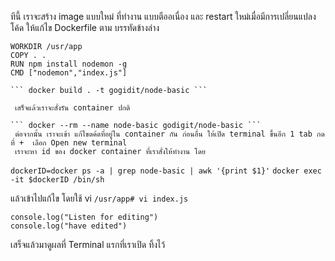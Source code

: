 ทีนี้ เราจะสร้าง image แบบใหม่ ที่ทำงาน แบบตืออเนื่อง และ restart ใหม่เมื่อมีการเปลี่ยนแปลงโค้ด
ให้แก้ไข Dockerfile ตาม บรรทัดข้างล่าง

````FROM node:12-alpine
WORKDIR /usr/app
COPY . .
RUN npm install nodemon -g
CMD ["nodemon","index.js"]

``` docker build . -t gogidit/node-basic ```

 เสร็จแล้วเราจะสั่งรัน container ปกติ

``` docker --rm --name node-basic godigit/node-basic ```
 ต่อจากนั้น เราจะเข้า แก้ไขดค้ดที่อยู่ใน container กัน ก่อนอื่น ให้เปิด terminal ขึ้นอีก 1 tab กดที่ +  เลือก Open new terminal
 เราจะหา id ของ docker container ที่เราสั่งให้ทำงาน โดย

````

`dockerID=docker ps -a | grep node-basic | awk '{print $1}'`
`docker exec -it $dockerID /bin/sh`

แล้วเข้าไปแก้ไข โดยใช้ vi
`/usr/app# vi index.js`

```
console.log("Listen for editing")
console.log("have edited")

```

เสร็จแล้วมาดูผลที่ Terminal แรกที่เราเปิด ทิ้งไว้
